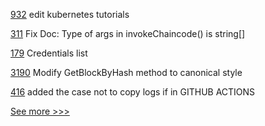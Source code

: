
[932](https://github.com/hyperledger/besu-docs/pull/932) edit kubernetes tutorials

[311](https://github.com/hyperledger/fabric-chaincode-node/pull/311) Fix Doc: Type of args in invokeChaincode() is string[]

[179](https://github.com/hyperledger/aries-mobile-agent-react-native/pull/179) Credentials list

[3190](https://github.com/hyperledger/fabric/pull/3190) Modify GetBlockByHash method to canonical style

[416](https://github.com/hyperledger/aries-agent-test-harness/pull/416) added the case not to copy logs if in GITHUB ACTIONS


[See more >>>](https://start-here.hyperledger.org/pull-requests)
